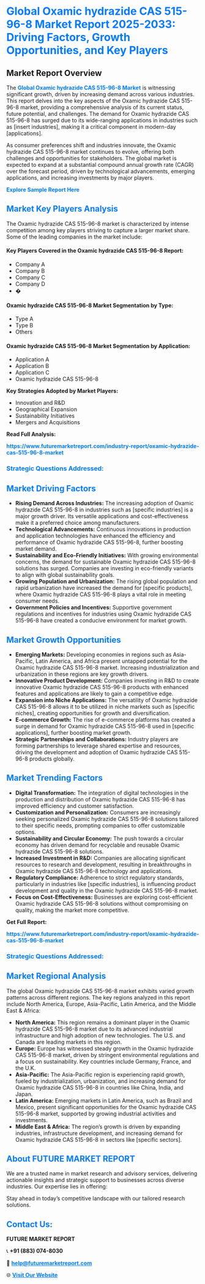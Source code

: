<h1 style="color: #007BFF;">Global Oxamic hydrazide CAS 515-96-8 Market Report 2025-2033: Driving Factors, Growth Opportunities, and Key Players</h1>

<section id="overview">
<h2>Market Report Overview</h2>
<p>The <a href="https://www.futuremarketreport.com/industry-report/oxamic-hydrazide-cas-515-96-8-market" style="color: #007BFF; text-decoration: none;"><strong>Global Oxamic hydrazide CAS 515-96-8 Market</strong></a> is witnessing significant growth, driven by increasing demand across various industries. This report delves into the key aspects of the Oxamic hydrazide CAS 515-96-8 market, providing a comprehensive analysis of its current status, future potential, and challenges. The demand for Oxamic hydrazide CAS 515-96-8 has surged due to its wide-ranging applications in industries such as [insert industries], making it a critical component in modern-day [applications].</p>
<p>As consumer preferences shift and industries innovate, the Oxamic hydrazide CAS 515-96-8 market continues to evolve, offering both challenges and opportunities for stakeholders. The global market is expected to expand at a substantial compound annual growth rate (CAGR) over the forecast period, driven by technological advancements, emerging applications, and increasing investments by major players.</p>
</section>

<section id="overview">
<p><a href="https://www.futuremarketreport.com/request-sample/reportId=112744" style="color: #007BFF; text-decoration: none;"><strong>Explore Sample Report Here</strong></a></p>
</section>

<section id="key-players">
<h2 style="color: #007BFF;">Market Key Players Analysis</h2>
<p>The Oxamic hydrazide CAS 515-96-8 market is characterized by intense competition among key players striving to capture a larger market share. Some of the leading companies in the market include:</p>
<h4>Key Players Covered in the Oxamic hydrazide CAS 515-96-8 Report:</h4>
<ul><li>Company A</li><li>Company B</li><li>Company C</li><li>Company D</li><li>�</li></ul>
<h4>Oxamic hydrazide CAS 515-96-8 Market Segmentation by Type:</h4>
<ul><li>Type A</li><li>Type B</li><li>Others</li></ul>

<h4>Oxamic hydrazide CAS 515-96-8 Market Segmentation by Application:</h4>
<ul><li>Application A</li><li>Application B</li><li>Application C</li><li>Oxamic hydrazide CAS 515-96-8</li></ul>
<p><strong>Key Strategies Adopted by Market Players:</strong></p>
<ul>
<li>Innovation and R&D</li>
<li>Geographical Expansion</li>
<li>Sustainability Initiatives</li>
<li>Mergers and Acquisitions</li>
</ul>
</section>

<section>
<p><strong>Read Full Analysis: </strong></p><a href="https://www.futuremarketreport.com/industry-report/oxamic-hydrazide-cas-515-96-8-market" style="color: #007BFF; text-decoration: none;"><strong>https://www.futuremarketreport.com/industry-report/oxamic-hydrazide-cas-515-96-8-market</strong></a>
<h3 style="color: #007BFF;">Strategic Questions Addressed:</h3>
</section>

<section id="driving-factors">
<h2 style="color: #007BFF;">Market Driving Factors</h2>
<ul>
<li><strong>Rising Demand Across Industries:</strong> The increasing adoption of Oxamic hydrazide CAS 515-96-8 in industries such as [specific industries] is a major growth driver. Its versatile applications and cost-effectiveness make it a preferred choice among manufacturers.</li>
<li><strong>Technological Advancements:</strong> Continuous innovations in production and application technologies have enhanced the efficiency and performance of Oxamic hydrazide CAS 515-96-8, further boosting market demand.</li>
<li><strong>Sustainability and Eco-Friendly Initiatives:</strong> With growing environmental concerns, the demand for sustainable Oxamic hydrazide CAS 515-96-8 solutions has surged. Companies are investing in eco-friendly variants to align with global sustainability goals.</li>
<li><strong>Growing Population and Urbanization:</strong> The rising global population and rapid urbanization have increased the demand for [specific products], where Oxamic hydrazide CAS 515-96-8 plays a vital role in meeting consumer needs.</li>
<li><strong>Government Policies and Incentives:</strong> Supportive government regulations and incentives for industries using Oxamic hydrazide CAS 515-96-8 have created a conducive environment for market growth.</li>
</ul>
</section>

<section id="growth-opportunities">
<h2 style="color: #007BFF;">Market Growth Opportunities</h2>
<ul>
<li><strong>Emerging Markets:</strong> Developing economies in regions such as Asia-Pacific, Latin America, and Africa present untapped potential for the Oxamic hydrazide CAS 515-96-8 market. Increasing industrialization and urbanization in these regions are key growth drivers.</li>
<li><strong>Innovative Product Development:</strong> Companies investing in R&D to create innovative Oxamic hydrazide CAS 515-96-8 products with enhanced features and applications are likely to gain a competitive edge.</li>
<li><strong>Expansion into Niche Applications:</strong> The versatility of Oxamic hydrazide CAS 515-96-8 allows it to be utilized in niche markets such as [specific niches], creating opportunities for growth and diversification.</li>
<li><strong>E-commerce Growth:</strong> The rise of e-commerce platforms has created a surge in demand for Oxamic hydrazide CAS 515-96-8 used in [specific applications], further boosting market growth.</li>
<li><strong>Strategic Partnerships and Collaborations:</strong> Industry players are forming partnerships to leverage shared expertise and resources, driving the development and adoption of Oxamic hydrazide CAS 515-96-8 products globally.</li>
</ul>
</section>

<section id="trending-factors">
<h2 style="color: #007BFF;">Market Trending Factors</h2>
<ul>
<li><strong>Digital Transformation:</strong> The integration of digital technologies in the production and distribution of Oxamic hydrazide CAS 515-96-8 has improved efficiency and customer satisfaction.</li>
<li><strong>Customization and Personalization:</strong> Consumers are increasingly seeking personalized Oxamic hydrazide CAS 515-96-8 solutions tailored to their specific needs, prompting companies to offer customizable options.</li>
<li><strong>Sustainability and Circular Economy:</strong> The push towards a circular economy has driven demand for recyclable and reusable Oxamic hydrazide CAS 515-96-8 solutions.</li>
<li><strong>Increased Investment in R&D:</strong> Companies are allocating significant resources to research and development, resulting in breakthroughs in Oxamic hydrazide CAS 515-96-8 technology and applications.</li>
<li><strong>Regulatory Compliance:</strong> Adherence to strict regulatory standards, particularly in industries like [specific industries], is influencing product development and quality in the Oxamic hydrazide CAS 515-96-8 market.</li>
<li><strong>Focus on Cost-Effectiveness:</strong> Businesses are exploring cost-efficient Oxamic hydrazide CAS 515-96-8 solutions without compromising on quality, making the market more competitive.</li>
</ul>
</section>

<section>
<p><strong>Get Full Report: </strong></p><a href="https://www.futuremarketreport.com/industry-report/oxamic-hydrazide-cas-515-96-8-market" style="color: #007BFF; text-decoration: none;"><strong>https://www.futuremarketreport.com/industry-report/oxamic-hydrazide-cas-515-96-8-market</strong></a>
<h3 style="color: #007BFF;">Strategic Questions Addressed:</h3>
</section>


<section id="regional-analysis">
<h2 style="color: #007BFF;">Market Regional Analysis</h2>
<p>The global Oxamic hydrazide CAS 515-96-8 market exhibits varied growth patterns across different regions. The key regions analyzed in this report include North America, Europe, Asia-Pacific, Latin America, and the Middle East & Africa:</p>
<ul>
<li><strong>North America:</strong> This region remains a dominant player in the Oxamic hydrazide CAS 515-96-8 market due to its advanced industrial infrastructure and high adoption of new technologies. The U.S. and Canada are leading markets in this region.</li>
<li><strong>Europe:</strong> Europe has witnessed steady growth in the Oxamic hydrazide CAS 515-96-8 market, driven by stringent environmental regulations and a focus on sustainability. Key countries include Germany, France, and the U.K.</li>
<li><strong>Asia-Pacific:</strong> The Asia-Pacific region is experiencing rapid growth, fueled by industrialization, urbanization, and increasing demand for Oxamic hydrazide CAS 515-96-8 in countries like China, India, and Japan.</li>
<li><strong>Latin America:</strong> Emerging markets in Latin America, such as Brazil and Mexico, present significant opportunities for the Oxamic hydrazide CAS 515-96-8 market, supported by growing industrial activities and investments.</li>
<li><strong>Middle East & Africa:</strong> The region’s growth is driven by expanding industries, infrastructure development, and increasing demand for Oxamic hydrazide CAS 515-96-8 in sectors like [specific sectors].</li>
</ul>
</section>

<footer>
<h2 style="color: #007BFF;">About FUTURE MARKET REPORT</h2>
<p>We are a trusted name in market research and advisory services, delivering actionable insights and strategic support to businesses across diverse industries. Our expertise lies in offering:</p>

<p>Stay ahead in today’s competitive landscape with our tailored research solutions.</p>

<h2 style="color: #007BFF;">Contact Us:</h2>
<p><strong>FUTURE MARKET REPORT</strong></p>
<p>📞 <strong>+91 (883) 074-8030</strong></p>
<p>📧 <strong><a href="mailto:help@futuremarketreport.com" style="color: #007BFF;">help@futuremarketreport.com</a></strong></p>
<p>🌐 <strong><a href="https://www.futuremarketreport.com/" style="color: #007BFF;">Visit Our Website</a></strong></p>
</footer>
